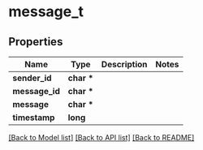 # message_t

## Properties
Name | Type | Description | Notes
------------ | ------------- | ------------- | -------------
**sender_id** | **char \*** |  | 
**message_id** | **char \*** |  | 
**message** | **char \*** |  | 
**timestamp** | **long** |  | 

[[Back to Model list]](../README.md#documentation-for-models) [[Back to API list]](../README.md#documentation-for-api-endpoints) [[Back to README]](../README.md)


